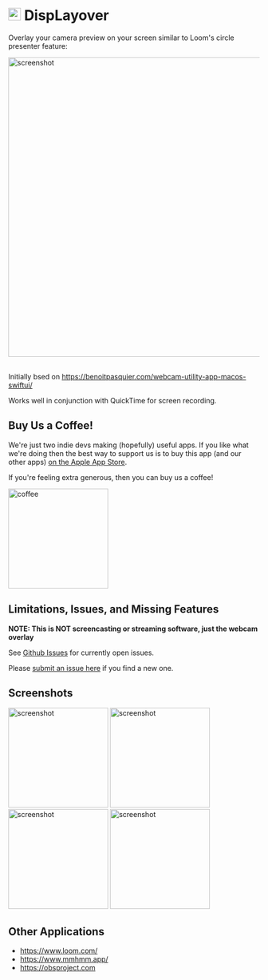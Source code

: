 # <img width="25" alt="logo" src="https://github.com/sordina/camoverlay/assets/92299/6b1faf42-6c51-4f57-9171-b1d0ba9f4774"> DispLayover 

Overlay your camera preview on your screen similar to Loom's circle presenter feature:

<img width="600" alt="screenshot" src="https://github.com/rensorapps/displayover/assets/92299/a3e648e8-4b3d-4aea-b7e6-eb548e29d314">

<br>
<br>

Initially bsed on https://benoitpasquier.com/webcam-utility-app-macos-swiftui/

Works well in conjunction with QuickTime for screen recording.

## Buy Us a Coffee!

We're just two indie devs making (hopefully) useful apps.
If you like what we're doing then the best way to support us is to
buy this app (and our other apps)
[on the Apple App Store](https://apps.apple.com/us/developer/rensor/id1690772447).

If you're feeling extra generous, then you can buy us a coffee!

[<img width="200" alt="coffee" src="https://cdn.buymeacoffee.com/buttons/v2/default-yellow.png">](https://www.buymeacoffee.com/rensorapps)

## Limitations, Issues, and Missing Features

**NOTE: This is NOT screencasting or streaming software, just the webcam overlay**

See [Github Issues](https://github.com/rensorapps/displayover/issues) for currently open issues.

Please [submit an issue here](https://github.com/rensorapps/displayover/issues/new) if you find a new one.


## Screenshots

<img width="200" alt="screenshot" src="https://github.com/rensorapps/displayover/assets/92299/c8ba7d47-7470-44f6-a215-678306a95c46">
<img width="200" alt="screenshot" src="https://github.com/rensorapps/displayover/assets/92299/b479dcb8-58fa-4ccc-8250-9a290d6a97be">
<img width="200" alt="screenshot" src="https://github.com/rensorapps/displayover/assets/92299/67565eaf-d7e9-43ab-8418-c6d1245fe50d">
<img width="200" alt="screenshot" src="https://github.com/rensorapps/displayover/assets/92299/7853b65d-a075-4a99-a061-04fc887974b7">


## Other Applications

* https://www.loom.com/
* https://www.mmhmm.app/
* https://obsproject.com
